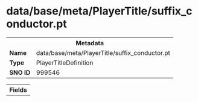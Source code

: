 <h1>data/base/meta/PlayerTitle/suffix_conductor.pt</h1><table><tr><th colspan="100%">Metadata</th></tr><tr><td><b>Name</b></td><td>data/base/meta/PlayerTitle/suffix_conductor.pt</td></tr><tr><td><b>Type</b></td><td>PlayerTitleDefinition</td></tr><tr><td><b>SNO ID</b></td><td>999546</td></tr></table>

<table><tr><th colspan="100%">Fields</th></tr></table>

